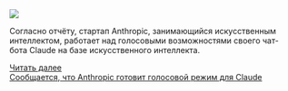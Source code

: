 <!--2025-03-18 14:09:30-->
<div class="yb">
  <div class="rss smaller1 habr"><img src="https://habrastorage.org/getpro/habr/upload_files/b56/f0c/33f/b56f0c33fd5701ba106377a2fe8845b9.jpg" /><p>Согласно отчёту, стартап Anthropic, занимающийся искусственным интеллектом, работает над голосовыми возможностями своего чат-бота Claude на базе искусственного интеллекта.</p><p></p> <a href="https://habr.com/ru/articles/892002/#habracut">Читать далее</a> <br><a class="light" href="https://habr.com/ru/companies/bothub/news/892002/?utm_source=habrahabr&utm_medium=rss&utm_campaign=892002">Сообщается, что Anthropic готовит голосовой режим для Claude</a></div>
</div>
